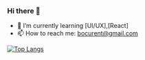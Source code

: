 ### Hi there 👋

- 🌱 I’m currently learning [UI/UX],[React]
- 📫 How to reach me: bocurent@gmail.com

[![Top Langs](https://github-readme-stats.vercel.app/api/top-langs/?username=chlqhgus)](https://github.com/anuraghazra/github-readme-stats)

<!--
**chlqhgus/chlqhgus** is a ✨ _special_ ✨ repository because its `README.md` (this file) appears on your GitHub profile.

Here are some ideas to get you started:

- 🔭 I’m currently working on ...
- 🌱 I’m currently learning ...
- 👯 I’m looking to collaborate on ...
- 🤔 I’m looking for help with ...
- 💬 Ask me about ...
- 📫 How to reach me: ...
- 😄 Pronouns: ...
- ⚡ Fun fact: ...
-->
